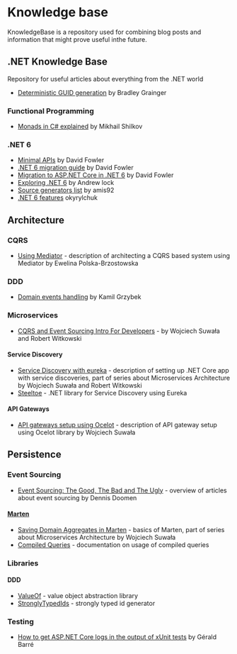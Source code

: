 # Knowledge base

KnowledgeBase is a repository used for combining blog posts and information that might prove useful inthe future.

## .NET Knowledge Base

Repository for useful articles about everything from the .NET world

* [Deterministic GUID generation](https://github.com/LogosBible/Logos.Utility/blob/master/src/Logos.Utility/GuidUtility.cs) by Bradley Grainger

### Functional Programming

* [Monads in C# explained](https://mikhail.io/2018/07/monads-explained-in-csharp-again/) by Mikhail Shilkov

### .NET 6

* [Minimal APIs](https://gist.github.com/davidfowl/ff1addd02d239d2d26f4648a06158727) by David Fowler
* [.NET 6 migration guide](https://gist.github.com/davidfowl/0e0372c3c1d895c3ce195ba983b1e03d) by David Fowler
* [Migration to ASP.NET Core in .NET 6](https://gist.github.com/davidfowl/0e0372c3c1d895c3ce195ba983b1e03d) by David Fowler
* [Exploring .NET 6](https://andrewlock.net/series/exploring-dotnet-6/) by Andrew lock
* [Source generators list](https://github.com/amis92/csharp-source-generators) by amis92
* [.NET 6 features](https://github.com/okyrylchuk/dotnet6_features) okyrylchuk

## Architecture

### CQRS

* [Using Mediator](https://altkomsoftware.pl/en/blog/microservices-net-core-cqrs-mediatr/) - description of architecting a CQRS based system using Mediator by Ewelina Polska-Brzostowska

### DDD

* [Domain events handling](http://www.kamilgrzybek.com/design/handling-domain-events-missing-part/) by Kamil Grzybek

### Microservices

* [CQRS and Event Sourcing Intro For Developers](https://altkomsoftware.pl/en/blog/cqrs-event-sourcing/) - by Wojciech Suwała and Robert Witkowski

#### Service Discovery

* [Service Discovery with eureka](https://altkomsoftware.pl/en/blog/service-discovery-eureka/) - description of setting up .NET Core app with service discoveries, part of series about Microservices Architecture by Wojciech Suwała and Robert Witkowski
* [Steeltoe](https://steeltoe.io) - .NET library for Service Discovery using Eureka

#### API Gateways

* [API gateways setup using Ocelot](https://altkomsoftware.pl/en/blog/building-api-gateways-with-ocelot/) - description of API gateway setup using Ocelot library by Wojciech Suwała
  
## Persistence

### Event Sourcing

* [Event Sourcing: The Good, The Bad and The Ugly](https://www.continuousimprover.com/2017/11/event-sourcing-good-bad-and-ugly.html) - overview of articles about event sourcing by Dennis Doomen

#### [Marten](http://jasperfx.github.io/marten/)

* [Saving Domain Aggregates in Marten](https://altkomsoftware.pl/en/blog/building-microservices-domain-aggregates/) - basics of Marten, part of series about Microservices Architecture by Wojciech Suwała
* [Compiled Queries](http://jasperfx.github.io/marten/documentation/documents/querying/compiled_queries/) - documentation on usage of compiled queries

### Libraries

#### DDD

* [ValueOf](https://github.com/mcintyre321/ValueOf) - value object abstraction library
* [StronglyTypedIds](https://github.com/andrewlock/StronglyTypedId) - strongly typed id generator

### Testing

* [How to get ASP.NET Core logs in the output of xUnit tests](https://www.meziantou.net/how-to-get-asp-net-core-logs-in-the-output-of-xunit-tests.htm) by Gérald Barré
